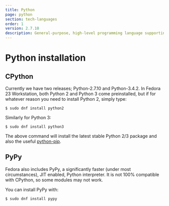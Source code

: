 ```yaml
---
title: Python
page: python
section: tech-languages
order: 1
version: 2.7.10
description: General-purpose, high-level programming language supporting multiple programming paradigms.
---
```


# Python installation

## CPython

Currently we have two releases; Python-2.7.10 and Python-3.4.2.
In Fedora 23 Workstation, both Python 2 and Python 3 come preinstalled, but if for whatever reason you need to install Python 2, simply type:

```
$ sudo dnf install python2
```

Similarly for Python 3:

```
$ sudo dnf install python3
```

The above command will install the latest stable Python 2/3 package and also the useful [python-pip](/tech/languages/python/pypi-installation.html).

## PyPy

Fedora also includes PyPy, a significantly faster (under most circumstances), JIT enabled, Python interpreter. It is not 100% compatible with CPython, so some modules may not work.

You can install PyPy with:

```
$ sudo dnf install pypy
```
